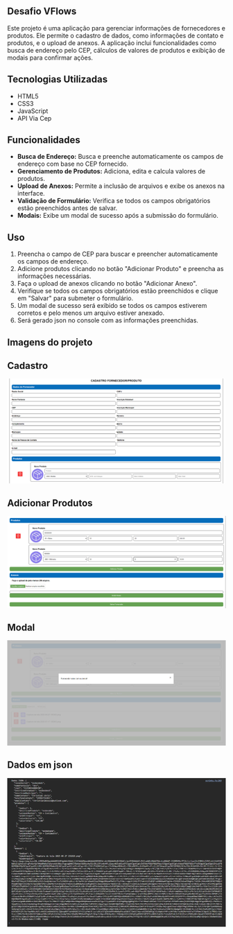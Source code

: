

## Desafio VFlows

Este projeto é uma aplicação para gerenciar informações de fornecedores e produtos. Ele permite o cadastro de dados, como informações de contato e produtos, e o upload de anexos. A aplicação inclui funcionalidades como busca de endereço pelo CEP, cálculos de valores de produtos e exibição de modais para confirmar ações.

## Tecnologias Utilizadas

- HTML5
- CSS3
- JavaScript
- API Via Cep


## Funcionalidades

- **Busca de Endereço:** Busca e preenche automaticamente os campos de endereço com base no CEP fornecido.
- **Gerenciamento de Produtos:** Adiciona, edita e calcula valores de produtos.
- **Upload de Anexos:** Permite a inclusão de arquivos e exibe os anexos na interface.
- **Validação de Formulário:** Verifica se todos os campos obrigatórios estão preenchidos antes de salvar.
- **Modais:** Exibe um modal de sucesso após a submissão do formulário.

## Uso

1. Preencha o campo de CEP para buscar e preencher automaticamente os campos de endereço.
2. Adicione produtos clicando no botão "Adicionar Produto" e preencha as informações necessárias.
3. Faça o upload de anexos clicando no botão "Adicionar Anexo".
4. Verifique se todos os campos obrigatórios estão preenchidos e clique em "Salvar" para submeter o formulário.
5. Um modal de sucesso será exibido se todos os campos estiverem corretos e pelo menos um arquivo estiver anexado.
6. Será gerado json no console com as informações preenchidas.

## Imagens do projeto

## Cadastro
![Cadastro](assets/cadastro.png)
<br>
## Adicionar Produtos
![produtos](assets/produtos.png)
<br>
## Modal
![modal](assets/modal.png)
<br>
## Dados em json
![json](assets/json.png)

